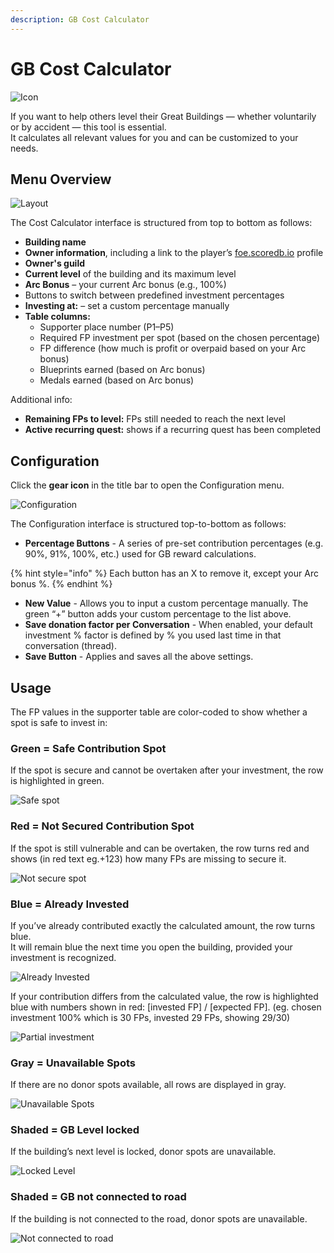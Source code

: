 ```yaml
--- 
description: GB Cost Calculator 
---
```


# GB Cost Calculator

![Icon](./.images/icon.png)

If you want to help others level their Great Buildings — whether voluntarily or by accident — this tool is essential.  
It calculates all relevant values for you and can be customized to your needs.

## Menu Overview

![Layout](./.images/menu-layout.png)


The Cost Calculator interface is structured from top to bottom as follows:

- **Building name**
- **Owner information**, including a link to the player’s [foe.scoredb.io](https://foe.scoredb.io/) profile
- **Owner's guild**
- **Current level** of the building and its maximum level
- **Arc Bonus** – your current Arc bonus (e.g., 100%)
- Buttons to switch between predefined investment percentages
- **Investing at:** – set a custom percentage manually
- **Table columns:**
  - Supporter place number (P1–P5)
  - Required FP investment per spot (based on the chosen percentage)
  - FP difference (how much is profit or overpaid based on your Arc bonus)
  - Blueprints earned (based on Arc bonus)
  - Medals earned (based on Arc bonus)

Additional info:
- **Remaining FPs to level:** FPs still needed to reach the next level
- **Active recurring quest:** shows if a recurring quest has been completed

## Configuration

Click the **gear icon** in the title bar to open the Configuration menu.

![Configuration](./.images/config-menu.png)

The Configuration interface is structured top-to-bottom as follows:
- **Percentage Buttons** - A series of pre-set contribution percentages (e.g. 90%, 91%, 100%, etc.) used for GB reward calculations.

{% hint style="info" %}
Each button has an X to remove it, except your Arc bonus %. 
{% endhint %}

- **New Value** - Allows you to input a custom percentage manually. The green “+” button adds your custom percentage to the list above.
- **Save donation factor per Conversation** - When enabled, your default investment % factor is defined by % you used last time in that conversation (thread).
- **Save Button** - Applies and saves all the above settings.

## Usage

The FP values in the supporter table are color-coded to show whether a spot is safe to invest in:

### Green = Safe Contribution Spot

If the spot is secure and cannot be overtaken after your investment, the row is highlighted in green.

![Safe spot](./.images/safe-spot.png)

### Red = Not Secured Contribution Spot

If the spot is still vulnerable and can be overtaken, the row turns red and shows (in red text eg.+123) how many FPs are missing to secure it.

![Not secure spot](./.images/not-secured.png)


### Blue = Already Invested

If you’ve already contributed exactly the calculated amount, the row turns blue.  
It will remain blue the next time you open the building, provided your investment is recognized.

![Already Invested](./.images/already-contributed.png)

If your contribution differs from the calculated value, the row is highlighted blue with numbers shown in red: [invested FP] / [expected FP].
(eg. chosen investment 100% which is 30 FPs, invested 29 FPs, showing 29/30)

![Partial investment](./.images/partial-contribution.png)

### Gray = Unavailable Spots

If there are no donor spots available, all rows are displayed in gray.

![Unavailable Spots](./.images/unavailable.png)

### Shaded = GB Level locked

If the building’s next level is locked, donor spots are unavailable.

![Locked Level](./.images/locked.png)

### Shaded = GB not connected to road

If the building is not connected to the road, donor spots are unavailable.

![Not connected to road](./.images/not-connected.png)
